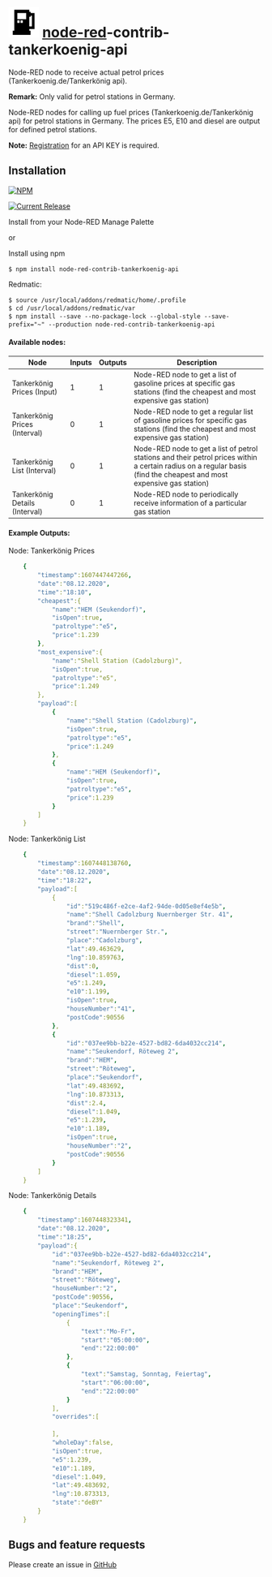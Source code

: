 # <img src="https://github.com/PfisterDaniel/node-red-contrib-tankerkoenig-api/blob/main/nodes/icons/petrol.svg" width="60"> [node-red](http://nodered.org)-contrib-tankerkoenig-api
Node-RED node to receive actual petrol prices (Tankerkoenig.de/Tankerkönig api).

**Remark:** Only valid for petrol stations in Germany.

Node-RED nodes for calling up fuel prices (Tankerkoenig.de/Tankerkönig api) for petrol stations in Germany.
The prices E5, E10 and diesel are output for defined petrol stations.

**Note:** [Registration](https://creativecommons.tankerkoenig.de/api-key) for an API KEY is required.

## Installation
[![NPM](https://nodei.co/npm/node-red-contrib-tankerkoenig-api.png)](https://npmjs.org/package/node-red-contrib-tankerkoenig-api)

[![Current Release](https://img.shields.io/github/v/release/PfisterDaniel/node-red-contrib-tankerkoenig-api.svg?colorB=4cc61e)](https://github.com/PfisterDaniel/node-red-contrib-tankerkoenig-api/releases/latest)

Install from your Node-RED Manage Palette

or

Install using npm

    $ npm install node-red-contrib-tankerkoenig-api

Redmatic:

    $ source /usr/local/addons/redmatic/home/.profile
    $ cd /usr/local/addons/redmatic/var
    $ npm install --save --no-package-lock --global-style --save-prefix="~" --production node-red-contrib-tankerkoenig-api



#### Available nodes:
| Node | Inputs | Outputs | Description |
| ------ | ------ | ------ | ------ |
| Tankerkönig Prices (Input)     | 1 | 1 | Node-RED node to get a list of gasoline prices at specific gas stations (find the cheapest and most expensive gas station) |
| Tankerkönig Prices (Interval)  | 0 | 1 | Node-RED node to get a regular list of gasoline prices for specific gas stations (find the cheapest and most expensive gas station) |
| Tankerkönig List (Interval)    | 0 | 1 | Node-RED node to get a list of petrol stations and their petrol prices within a certain radius on a regular basis (find the cheapest and most expensive gas station) |
| Tankerkönig Details (Interval) | 0 | 1 | Node-RED node to periodically receive information of a particular gas station |


#### Example Outputs:
Node: Tankerkönig Prices
```yaml
    {
        "timestamp":1607447447266,
        "date":"08.12.2020",
        "time":"18:10",
        "cheapest":{
            "name":"HEM (Seukendorf)",
            "isOpen":true,
            "patroltype":"e5",
            "price":1.239
        },
        "most_expensive":{
            "name":"Shell Station (Cadolzburg)",
            "isOpen":true,
            "patroltype":"e5",
            "price":1.249
        },
        "payload":[
            {
                "name":"Shell Station (Cadolzburg)",
                "isOpen":true,
                "patroltype":"e5",
                "price":1.249
            },
            {
                "name":"HEM (Seukendorf)",
                "isOpen":true,
                "patroltype":"e5",
                "price":1.239
            }
        ]
    }
 ```
Node: Tankerkönig List
```yaml
    {
        "timestamp":1607448138760,
        "date":"08.12.2020",
        "time":"18:22",
        "payload":[
            {
                "id":"519c486f-e2ce-4af2-94de-0d05e8ef4e5b",
                "name":"Shell Cadolzburg Nuernberger Str. 41",
                "brand":"Shell",
                "street":"Nuernberger Str.",
                "place":"Cadolzburg",
                "lat":49.463629,
                "lng":10.859763,
                "dist":0,
                "diesel":1.059,
                "e5":1.249,
                "e10":1.199,
                "isOpen":true,
                "houseNumber":"41",
                "postCode":90556
            },
            {
                "id":"037ee9bb-b22e-4527-bd82-6da4032cc214",
                "name":"Seukendorf, Röteweg 2",
                "brand":"HEM",
                "street":"Röteweg",
                "place":"Seukendorf",
                "lat":49.483692,
                "lng":10.873313,
                "dist":2.4,
                "diesel":1.049,
                "e5":1.239,
                "e10":1.189,
                "isOpen":true,
                "houseNumber":"2",
                "postCode":90556
            }
        ]
    }
 ```
 Node: Tankerkönig Details
```yaml
    {
        "timestamp":1607448323341,
        "date":"08.12.2020",
        "time":"18:25",
        "payload":{
            "id":"037ee9bb-b22e-4527-bd82-6da4032cc214",
            "name":"Seukendorf, Röteweg 2",
            "brand":"HEM",
            "street":"Röteweg",
            "houseNumber":"2",
            "postCode":90556,
            "place":"Seukendorf",
            "openingTimes":[
                {
                    "text":"Mo-Fr",
                    "start":"05:00:00",
                    "end":"22:00:00"
                },
                {
                    "text":"Samstag, Sonntag, Feiertag",
                    "start":"06:00:00",
                    "end":"22:00:00"
                }
            ],
            "overrides":[
                
            ],
            "wholeDay":false,
            "isOpen":true,
            "e5":1.239,
            "e10":1.189,
            "diesel":1.049,
            "lat":49.483692,
            "lng":10.873313,
            "state":"deBY"
        }
    }    
 ```
 

## Bugs and feature requests
Please create an issue in [GitHub](https://github.com/PfisterDaniel/node-red-contrib-tankerkoenig-api/issues)
